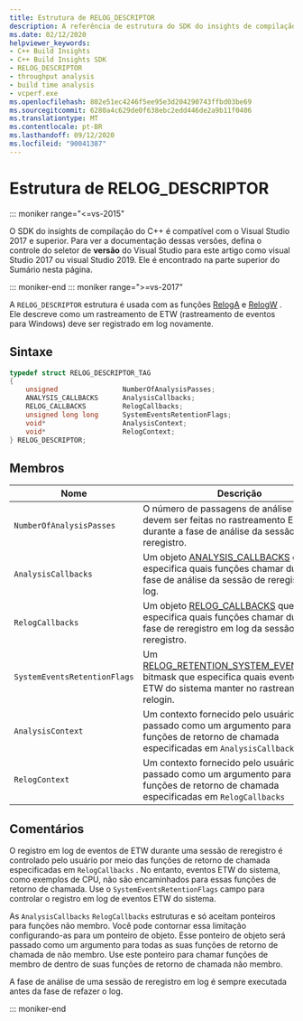 ```yaml
---
title: Estrutura de RELOG_DESCRIPTOR
description: A referência de estrutura do SDK do insights de compilação do C++ RELOG_DESCRIPTOR.
ms.date: 02/12/2020
helpviewer_keywords:
- C++ Build Insights
- C++ Build Insights SDK
- RELOG_DESCRIPTOR
- throughput analysis
- build time analysis
- vcperf.exe
ms.openlocfilehash: 802e51ec4246f5ee95e3d204290743ffbd03be69
ms.sourcegitcommit: 6280a4c629de0f638ebc2edd446de2a9b11f0406
ms.translationtype: MT
ms.contentlocale: pt-BR
ms.lasthandoff: 09/12/2020
ms.locfileid: "90041387"
---
```

# <a name="relog_descriptor-structure"></a>Estrutura de RELOG_DESCRIPTOR

::: moniker range="<=vs-2015"

O SDK do insights de compilação do C++ é compatível com o Visual Studio 2017 e superior. Para ver a documentação dessas versões, defina o controle do seletor de **versão** do Visual Studio para este artigo como visual Studio 2017 ou visual Studio 2019. Ele é encontrado na parte superior do Sumário nesta página.

::: moniker-end
::: moniker range=">=vs-2017"

A `RELOG_DESCRIPTOR` estrutura é usada com as funções [RelogA](../functions/relog-a.md) e [RelogW](../functions/relog-w.md) . Ele descreve como um rastreamento de ETW (rastreamento de eventos para Windows) deve ser registrado em log novamente.

## <a name="syntax"></a>Sintaxe

```cpp
typedef struct RELOG_DESCRIPTOR_TAG
{
    unsigned                NumberOfAnalysisPasses;
    ANALYSIS_CALLBACKS      AnalysisCallbacks;
    RELOG_CALLBACKS         RelogCallbacks;
    unsigned long long      SystemEventsRetentionFlags;
    void*                   AnalysisContext;
    void*                   RelogContext;
} RELOG_DESCRIPTOR;
```

## <a name="members"></a>Membros

| Nome | Descrição |
|--|--|
| `NumberOfAnalysisPasses` | O número de passagens de análise que devem ser feitas no rastreamento ETW durante a fase de análise da sessão de reregistro. |
| `AnalysisCallbacks` | Um objeto [ANALYSIS_CALLBACKS](analysis-callbacks-struct.md) que especifica quais funções chamar durante a fase de análise da sessão de reregistro em log. |
| `RelogCallbacks` | Um objeto [RELOG_CALLBACKS](relog-callbacks-struct.md) que especifica quais funções chamar durante a fase de reregistro em log da sessão de reregistro. |
| `SystemEventsRetentionFlags` | Um [RELOG_RETENTION_SYSTEM_EVENT_FLAGS](relog-retention-system-event-flags-constants.md) bitmask que especifica quais eventos de ETW do sistema manter no rastreamento de relogin. |
| `AnalysisContext` | Um contexto fornecido pelo usuário que é passado como um argumento para todas as funções de retorno de chamada especificadas em `AnalysisCallbacks` |
| `RelogContext` | Um contexto fornecido pelo usuário que é passado como um argumento para todas as funções de retorno de chamada especificadas em `RelogCallbacks` |

## <a name="remarks"></a>Comentários

O registro em log de eventos de ETW durante uma sessão de reregistro é controlado pelo usuário por meio das funções de retorno de chamada especificadas em `RelogCallbacks` . No entanto, eventos ETW do sistema, como exemplos de CPU, não são encaminhados para essas funções de retorno de chamada. Use o `SystemEventsRetentionFlags` campo para controlar o registro em log de eventos ETW do sistema.

As `AnalysisCallbacks` `RelogCallbacks` estruturas e só aceitam ponteiros para funções não membro. Você pode contornar essa limitação configurando-as para um ponteiro de objeto. Esse ponteiro de objeto será passado como um argumento para todas as suas funções de retorno de chamada de não membro. Use este ponteiro para chamar funções de membro de dentro de suas funções de retorno de chamada não membro.

A fase de análise de uma sessão de reregistro em log é sempre executada antes da fase de refazer o log.

::: moniker-end
